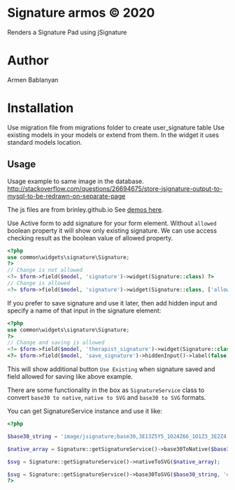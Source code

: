 Signature armos &copy; 2020
===============
Renders a Signature Pad using jSignature

Author
======
Armen Bablanyan

Installation
=============
Use migration file from migrations folder to create user_signature table
Use existing models in your models or extend from them.
In the widget it uses standard models location.

Usage
-----
Usage example to same image in the database.
http://stackoverflow.com/questions/26694675/store-jsignature-output-to-mysql-to-be-redrawn-on-separate-page

The js files are from brinley.github.io See [demos here](http://brinley.github.io/jSignature/ "Signature Capture Demos").


Use Active form to add signature for your form element. 
Without `allowed` boolean property it will show only existing signature. We can use access checking result as the boolean value of allowed property. 
```php
<?php
use common\widgets\signature\Signature;
?>
// Change is not allowed
<?= $form->field($model, 'signature')->widget(Signature::class) ?>
// Change is allowed
<?= $form->field($model, 'signature')->widget(Signature::class, ['allowed' => true]) ?>
```

If you prefer to save signature and use it later, then add hidden input and specify a name of that input in the signature element:
```php
<?php
use common\widgets\signature\Signature;
?>
// Change and saving is allowed
<?= $form->field($model, 'therapist_signature')->widget(Signature::class, ['save_signature_attribute' => 'save_signature', 'allowed' => true]) ?>
<?= $form->field($model, 'save_signature')->hiddenInput()->label(false) ?>

```
This will show additional button `Use Existing` when signature saved and field allowed for saving like above example.

There are some functionality in the box as ``SignatureService`` class to convert `base30 to native`, `native to SVG` and `base30 to SVG` formats.

You can get SignatureService instance and use it like:
```php
<?php

$base30_string = 'image/jsignature;base30,3E13Z5Y5_1O24Z66_1O1Z3_3E2Z4';

$native_array = Signature::getSignatureService()->base30ToNative($base30_string);

$svg = Signature::getSignatureService()->nativeToSVG($native_array);

$svg = Signature::getSignatureService()->base30ToSVG($base30_string, 'darkblue', 'white', 2);
?>
```
